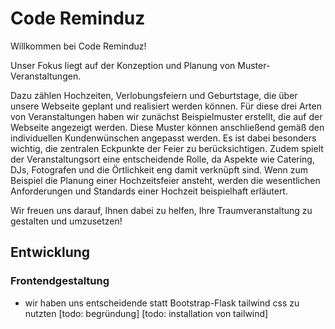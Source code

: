 # Code Reminduz

Willkommen bei Code Reminduz!

Unser Fokus liegt auf der Konzeption und Planung von Muster-Veranstaltungen. 

Dazu zählen Hochzeiten, Verlobungsfeiern und Geburtstage, die über unsere Webseite geplant und realisiert werden können. 
Für diese drei Arten von Veranstaltungen haben wir zunächst Beispielmuster erstellt, die auf der Webseite angezeigt werden. 
Diese Muster können anschließend gemäß den individuellen Kundenwünschen angepasst werden. Es ist dabei besonders wichtig, die zentralen Eckpunkte der Feier zu berücksichtigen. Zudem spielt der Veranstaltungsort eine entscheidende Rolle, da Aspekte wie Catering, DJs, Fotografen und die Örtlichkeit eng damit verknüpft sind. Wenn zum Beispiel die Planung einer Hochzeitsfeier ansteht, werden die wesentlichen Anforderungen und Standards einer Hochzeit beispielhaft erläutert. 

Wir freuen uns darauf, Ihnen dabei zu helfen, Ihre Traumveranstaltung zu gestalten und umzusetzen!

## Entwicklung

### Frontendgestaltung

- wir haben uns entscheidende statt Bootstrap-Flask tailwind css zu nutzten [todo: begründung]
[todo: installation von tailwind]

